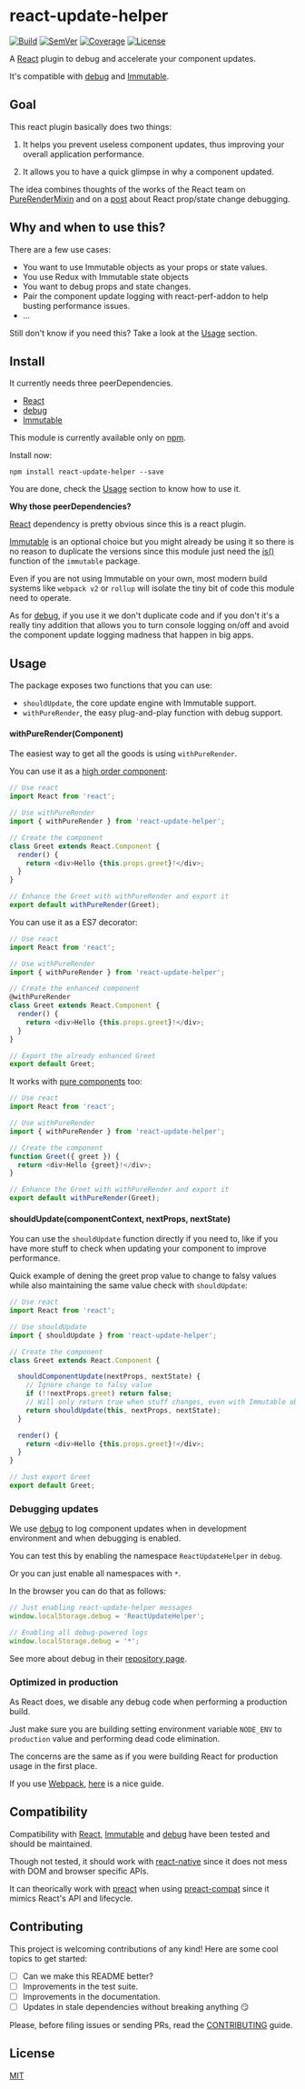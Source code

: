 # react-update-helper

[![Build]](https://travis-ci.org/mkautzmann/react-update-helper) [![SemVer]](http://semver.org/) [![Coverage]](https://coveralls.io/github/mkautzmann/react-update-helper?branch=master) [![License]](LICENSE)

A [React](https://facebook.github.io/react/) plugin to debug and accelerate your component updates.

It's compatible with [debug](https://github.com/visionmedia/debug) and [Immutable](https://facebook.github.io/immutable-js/).

## Goal

This react plugin basically does two things:

1. It helps you prevent useless component updates, thus improving your overall application performance.

2. It allows you to have a quick glimpse in why a component updated.

The idea combines thoughts of the works of the React team on [PureRenderMixin](https://facebook.github.io/react/docs/pure-render-mixin.html) and on a [post](https://medium.com/@tjholowaychuk/debugging-value-changes-in-react-s-shouldcomponentupdate-ae59b05c5371#.xig19l2nh) about React prop/state change debugging.

## Why and when to use this?

There are a few use cases:

- You want to use Immutable objects as your props or state values.
- You use Redux with Immutable state objects
- You want to debug props and state changes.
- Pair the component update logging with react-perf-addon to help busting performance issues.
- ...

Still don't know if you need this? Take a look at the [Usage](#usage) section.

## Install

It currently needs three peerDependencies.

- [React](https://facebook.github.io/react/)
- [debug](https://github.com/visionmedia/debug)
- [Immutable](https://facebook.github.io/immutable-js/)

This module is currently available only on [npm](https://www.npmjs.com/).

Install now:

`npm install react-update-helper --save`

You are done, check the [Usage](#usage) section to know how to use it.

**Why those peerDependencies?**

[React](https://facebook.github.io/react/) dependency is pretty obvious since this is a react plugin.

[Immutable](https://facebook.github.io/immutable-js/) is an optional choice but you might already be using it so there is no reason to duplicate the versions since this module just need the [is()](https://facebook.github.io/immutable-js/docs/#/is) function of the `immutable` package.

Even if you are not using Immutable on your own, most modern build systems like `webpack v2` or `rollup` will isolate the tiny bit of code this module need to operate.

As for [debug](https://github.com/visionmedia/debug), if you use it we don't duplicate code and if you don't it's a really tiny addition that allows you to turn console logging on/off and avoid the component update logging madness that happen in big apps.

## <a href="#" id="usage"></a>Usage

The package exposes two functions that you can use:

- `shouldUpdate`, the core update engine with Immutable support.
- `withPureRender`, the easy plug-and-play function with debug support.

#### withPureRender(Component)

The easiest way to get all the goods is using `withPureRender`.

You can use it as a [high order component](https://medium.com/@dan_abramov/mixins-are-dead-long-live-higher-order-components-94a0d2f9e750#.g1hqmwlh4):

```javascript
// Use react
import React from 'react';

// Use withPureRender
import { withPureRender } from 'react-update-helper';

// Create the component
class Greet extends React.Component {
  render() {
    return <div>Hello {this.props.greet}!</div>;
  }
}

// Enhance the Greet with withPureRender and export it
export default withPureRender(Greet);
```

You can use it as a ES7 decorator:

```javascript
// Use react
import React from 'react';

// Use withPureRender
import { withPureRender } from 'react-update-helper';

// Create the enhanced component
@withPureRender
class Greet extends React.Component {
  render() {
    return <div>Hello {this.props.greet}!</div>;
  }
}

// Export the already enhanced Greet
export default Greet;
```

It works with [pure components](https://facebook.github.io/react/docs/reusable-components.html#stateless-functions) too:

```javascript
// Use react
import React from 'react';

// Use withPureRender
import { withPureRender } from 'react-update-helper';

// Create the component
function Greet({ greet }) {
  return <div>Hello {greet}!</div>;
}

// Enhance the Greet with withPureRender and export it
export default withPureRender(Greet);
```

#### shouldUpdate(componentContext, nextProps, nextState)

You can use the `shouldUpdate` function directly if you need to, like if you have more stuff to check when updating your component to improve performance.

Quick example of dening the greet prop value to change to falsy values while also maintaining the same value check with `shouldUpdate`:

```javascript
// Use react
import React from 'react';

// Use shouldUpdate
import { shouldUpdate } from 'react-update-helper';

// Create the component
class Greet extends React.Component {

  shouldComponentUpdate(nextProps, nextState) {
    // Ignore change to falsy value
    if (!!nextProps.greet) return false;
    // Will only return true when stuff changes, even with Immutable objects
    return shouldUpdate(this, nextProps, nextState);
  }

  render() {
    return <div>Hello {this.props.greet}!</div>;
  }
}

// Just export Greet
export default Greet;
```

### Debugging updates

We use [debug](https://github.com/visionmedia/debug) to log component updates when in development environment and when debugging is enabled.

You can test this by enabling the namespace `ReactUpdateHelper` in `debug`.

Or you can just enable all namespaces with `*`.

In the browser you can do that as follows:

```javascript
// Just enabling react-update-helper messages
window.localStorage.debug = 'ReactUpdateHelper';

// Enabling all debug-powered logs
window.localStorage.debug = '*';
```

See more about debug in their [repository page](https://github.com/visionmedia/debug).

### Optimized in production

As React does, we disable any debug code when performing a production build.

Just make sure you are building setting environment variable `NODE_ENV` to `production` value and performing dead code elimination.

The concerns are the same as if you were building React for production usage in the first place.

If you use [Webpack](https://webpack.github.io/), [here](http://moduscreate.com/optimizing-react-es6-webpack-production-build/) is a nice guide.

## Compatibility

Compatibility with [React](https://facebook.github.io/react/), [Immutable](https://facebook.github.io/immutable-js/) and [debug](https://github.com/visionmedia/debug) have been tested and should be maintained.

Though not tested, it should work with [react-native](https://facebook.github.io/react-native/) since it does not mess with DOM and browser specific APIs.

It can theorically work with [preact](https://github.com/developit/preact) when using [preact-compat](https://github.com/developit/preact-compat) since it mimics React's API and lifecycle.

## Contributing

This project is welcoming contributions of any kind! Here are some cool topics to get started:

- [ ] Can we make this README better?
- [ ] Improvements in the test suite.
- [ ] Improvements in the documentation.
- [ ] Updates in stale dependencies without breaking anything :smirk:

Please, before filing issues or sending PRs, read the [CONTRIBUTING](CONTRIBUTING.md) guide.

## License

[MIT](LICENSE)

[Build]: https://img.shields.io/travis/mkautzmann/react-update-helper.svg
[SemVer]: https://img.shields.io/:semver-%E2%9C%93-brightgreen.svg
[Coverage]: https://img.shields.io/coveralls/mkautzmann/react-update-helper/master.svg
[License]: https://img.shields.io/npm/l/react-update-helper.svg
